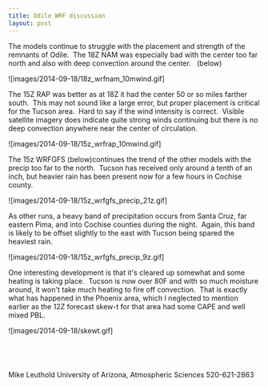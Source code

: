 ```yaml
---
title: Odile WRF discussion
layout: post
---
```


The models continue to struggle with the placement and strength of the remnants of Odile.  The 18Z NAM was especially bad with the center too far north and also with deep convection around the center.   (below)

![images/2014-09-18/18z_wrfnam_10mwind.gif]

The 15Z RAP was better as at 18Z it had the center 50 or so miles farther south.  This may not sound like a large error, but proper placement is critical for the Tucson area.  Hard to say if the wind intensity is correct.  Visible satellite imagery does indicate quite strong winds continuing but there is no deep convection anywhere near the center of circulation.

![images/2014-09-18/15z_wrfrap_10mwind.gif]

The 15z WRFGFS (below)continues the trend of the other models with the precip too far to the north.  Tucson has received only around a tenth of an inch, but heavier rain has been present now for a few hours in Cochise county. 

![images/2014-09-18/15z_wrfgfs_precip_21z.gif]

As other runs, a heavy band of precipitation occurs from Santa Cruz, far eastern Pima, and into Cochise counties during the night.  Again, this band is likely to be offset slightly to the east with Tucson being spared the heaviest rain.   

![images/2014-09-18/15z_wrfgfs_precip_9z.gif]

One interesting development is that it's cleared up somewhat and some heating is taking place.  Tucson is now over 80F and with so much moisture around, it won't take much heating to fire off convection.  That is exactly what has happened in the Phoenix area, which I neglected to mention earlier as the 12Z forecast skew-t for that area had some CAPE and well mixed PBL.

![images/2014-09-18/skewt.gif]

  
-- 
Mike Leuthold
University of Arizona, Atmospheric Sciences
520-621-2863
